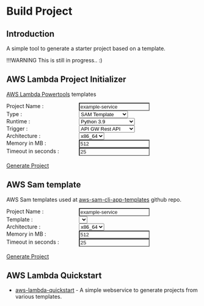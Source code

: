 # Build Project

## Introduction

A simple tool to generate a starter project based on a template.

!!!WARNING
    This is still in progress.. :)

<script>
function buildProject(form, path) {
    const prjName = form.elements["name"].value || "foo-service";
    const prjType = form.elements["type"].value;
    const prjRuntime = form.elements["runtime"].value;
    const prjTrigger = form.elements["trigger"].value;
    const prjMemory = form.elements["memory"].value || "512";
    const prjTimeout = form.elements["timeout"].value || "25";
    const prjArchitecture = form.elements["architecture"].value || "x86_64";

    let prjTemplate = form.elements["template"].value;
    if (prjTemplate !== "") {
      prjTemplate = "aws-sam-cli-app-templates/" + prjTemplate;
    }

    const baseUrl = 'https://4v2ies7g1m.execute-api.us-east-2.amazonaws.com/Prod';
    const uri = '/' + path + '?name=' + prjName + '&type=' + prjType + '&runtime=' + prjRuntime + '&trigger=' + prjTrigger + '&memory=' + prjMemory + '&timeout=' + prjTimeout + '&template=' + prjTemplate + '&architecture=' + prjArchitecture;

    fetch(baseUrl + uri)
        .then(resp => resp.blob())
        .then(blob => {
            const url = window.URL.createObjectURL(blob);
            const a = document.createElement('a');
            a.style.display = 'none';
            a.href = url;
            a.download = 'generated-project.zip';
            document.body.appendChild(a);
            a.click();
            window.URL.revokeObjectURL(url);
        })
        .catch(() => alert('Failed to generate project!'));
}
</script>
<style>
#buildProjectForm label{
    float: left;
    width: 190px;
}
#buildProjectForm input{
    background-color: var(--md-code-bg-color);
    color: var(--md-code-fg-color);
}
#buildSamProjectForm label{
    float: left;
    width: 190px;
}
#buildSamProjectForm input{
    background-color: var(--md-code-bg-color);
    color: var(--md-code-fg-color);
}
</style>

## AWS Lambda Project Initializer

[AWS Lambda Powertools](https://awslabs.github.io/aws-lambda-powertools-python/latest/) templates

<form id="buildProjectForm">
  <input id="template" type="hidden" value=""/>
  <input id="architecture" type="hidden" value=""/>

  <label for="projectName">Project Name :</label><input id="projectName" name="name" value="example-service"><br/>
  <label for="projectType">Type :</label>
  <select id="projectType" name="type">
    <option value="sam" selected>SAM Template</option>
    <option value="cdk">AWS CDK project</option>
  </select>
  <br/>
  <label for="projectType">Runtime :</label>
  <select id="projectRuntime" name="runtime">
    <option value="python3.9" selected>Python 3.9</option>
    <option value="typescript">Typescript (Node 14)</option>
  </select>
  <br/>
  <label for="projectTrigger">Trigger :</label>
  <select id="projectTrigger" name="trigger">
    <option value="rest-api" selected>API GW Rest API</option>
    <option value="http-api">API GW Rest API</option>
    <option value="s3">S3 Event Notification</option>
  </select>
  <br/>
  <label for="projectArchitecture">Architecture :</label>
  <select id="projectArchitecture" name="architecture" required=false>
    <option value="x86_64" selected>x86_64</option>
    <option value="arm64">arm64</option>
  </select>
  <br/>
  <label for="projectMemory">Memory in MB :</label> <input id="projectMemory" name="memory" value="512"><br/>
  <label for="projectTimeout">Timeout in seconds :</label> <input id="projectTimeout" name="timeout" value="25"><br/>
  <br/><a href="#" onclick="javascript:buildProject(document.getElementById('buildProjectForm'), 'project.zip')" class="md-button md-button--primary">Generate Project</a>
</form>

## AWS Sam template

AWS Sam templates used at [aws-sam-cli-app-templates](https://github.com/aws/aws-sam-cli-app-templates) github repo.

<form id="buildSamProjectForm">
  <input name="type" type="hidden" value="sam"/>
  <input id="trigger" type="hidden" value=""/>
  <input id="runtime" type="hidden" value=""/>

  <label for="projectName">Project Name :</label><input id="projectName" name="name" value="example-service"><br/>
  <label for="projectTemplate">Template :</label>
  <select id="projectTemplate" name="template">
  </select>
  <br/>
  <label for="projectArchitecture">Architecture :</label>
  <select id="projectArchitecture" name="architecture" required=false>
    <option value="x86_64" selected>x86_64</option>
    <option value="arm64">arm64</option>
  </select>
  <br/>
  <label for="projectMemory">Memory in MB :</label> <input id="projectMemory" name="memory" value="512"><br/>
  <label for="projectTimeout">Timeout in seconds :</label> <input id="projectTimeout" name="timeout" value="25"><br/>
  <br/><a href="#aws-sam-template" onclick="javascript:buildProject(document.getElementById('buildSamProjectForm'), 'sam-project.zip')" class="md-button md-button--primary">Generate Project</a>
</form>

<script>
const templates = [
  "nodejs12.x/cookiecutter-typescript-app-template",
  "nodejs12.x/cookiecutter-aws-sam-hello-nodejs",
  "nodejs12.x/cookiecutter-quick-start-cloudwatch-events",
  "nodejs12.x/cookiecutter-aws-sam-step-functions-sample-app",
  "nodejs12.x/cookiecutter-quick-start-from-scratch",
  "nodejs12.x/cookiecutter-quick-start-sns",
  "nodejs12.x/cookiecutter-quick-start-s3",
  "nodejs12.x/cookiecutter-quick-start-sqs",
  "nodejs12.x/cookiecutter-quick-start-web",
  "nodejs14.x/cookiecutter-aws-sam-hello-nodejs",
  "nodejs14.x/cookiecutter-quick-start-cloudwatch-events",
  "nodejs14.x/cookiecutter-aws-sam-step-functions-sample-app",
  "nodejs14.x/cookiecutter-quick-start-from-scratch",
  "nodejs14.x/cookiecutter-quick-start-sns",
  "nodejs14.x/cookiecutter-quick-start-s3",
  "nodejs14.x/cookiecutter-quick-start-sqs",
  "nodejs14.x/cookiecutter-aws-sam-hello-typescript-nodejs",
  "nodejs14.x/cookiecutter-quick-start-web",
  "java8.al2/cookiecutter-aws-sam-hello-java-maven",
  "java8.al2/cookiecutter-aws-sam-eventbridge-schema-app-java-maven",
  "java8.al2/cookiecutter-aws-sam-eventbridge-hello-java-maven",
  "java8.al2/cookiecutter-aws-sam-step-functions-sample-app-gradle",
  "java8.al2/cookiecutter-aws-sam-hello-java-gradle",
  "java8.al2/cookiecutter-aws-sam-eventbridge-schema-app-java-gradle",
  "java8.al2/cookiecutter-aws-sam-step-functions-sample-app-maven",
  "java8.al2/cookiecutter-aws-sam-eventbridge-hello-java-gradle",
  "java11/cookiecutter-aws-sam-hello-java-maven",
  "java11/cookiecutter-aws-sam-eventbridge-schema-app-java-maven",
  "java11/cookiecutter-aws-sam-eventbridge-hello-java-maven",
  "java11/cookiecutter-aws-sam-step-functions-sample-app-gradle",
  "java11/cookiecutter-aws-sam-hello-java-gradle",
  "java11/cookiecutter-aws-sam-eventbridge-schema-app-java-gradle",
  "java11/cookiecutter-aws-sam-step-functions-sample-app-maven",
  "java11/cookiecutter-aws-sam-eventbridge-hello-java-gradle",
  "ruby2.7/cookiecutter-aws-sam-step-functions-sample-app",
  "ruby2.7/cookiecutter-aws-sam-hello-ruby",
  "python3.7/cookiecutter-aws-sam-eventbridge-schema-app-python",
  "python3.7/cookiecutter-aws-sam-hello-python",
  "python3.7/cookiecutter-aws-sam-step-functions-sample-app",
  "python3.7/cookiecutter-aws-sam-eventBridge-python",
  "python3.8/cookiecutter-aws-sam-eventbridge-schema-app-python",
  "python3.8/cookiecutter-aws-sam-hello-python",
  "python3.8/cookiecutter-aws-sam-step-functions-sample-app",
  "python3.8/cookiecutter-aws-sam-eventBridge-python",
  "python3.8/cookiecutter-aws-sam-efs-python",
  "python3.9/cookiecutter-aws-sam-eventbridge-schema-app-python",
  "python3.9/cookiecutter-aws-sam-hello-python",
  "python3.9/cookiecutter-aws-sam-step-functions-sample-app",
  "python3.9/cookiecutter-aws-sam-step-functions-etl-python",
  "python3.9/cookiecutter-aws-sam-eventBridge-python",
  "python3.9/cookiecutter-aws-sam-efs-python",
  "go1.x/cookiecutter-aws-sam-hello-golang",
  "go1.x/cookiecutter-aws-sam-hello-step-functions-sample-app",
  "dotnetcore3.1/cookiecutter-aws-sam-quick-start-s3-dotnet",
  "dotnetcore3.1/cookiecutter-aws-sam-quick-start-cloudwatch-events-dotnet",
  "dotnetcore3.1/cookiecutter-aws-sam-hello-step-functions-sample-app",
  "dotnetcore3.1/cookiecutter-aws-sam-hello-powershell",
  "dotnetcore3.1/cookiecutter-aws-sam-quick-start-sns-dotnet",
  "dotnetcore3.1/cookiecutter-aws-sam-hello-dotnet",
  "dotnetcore3.1/cookiecutter-aws-sam-quick-start-web-dotnet",
  "dotnetcore3.1/cookiecutter-aws-sam-quick-start-from-scratch-dotnet",
  "dotnetcore3.1/cookiecutter-aws-sam-quick-start-sqs-dotnet"
];
const templateSelect = document.getElementById("projectTemplate");
templates.forEach(template => {
  const option = document.createElement("option");
  option.value = template;
  option.text = template;
  templateSelect.add(option);
});
</script>

## AWS Lambda Quickstart

- [aws-lambda-quickstart](https://github.com/michaelbrewer/aws-lambda-quickstart) - A simple webservice to generate projects from various templates.
